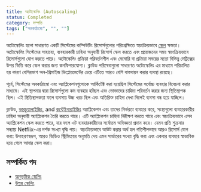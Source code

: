 ```yaml
---
title: অটোস্কেলিং (Autoscaling)
status: Completed
category: সম্পত্তি
tags: ["অবকাঠামো", "", ""]
---
```


অটোস্কেলিং হলো সাধারণত একটি সিস্টেমের কম্পিউটিং রিসোর্সগুলোর পরিপ্রেক্ষিতে স্বয়ংক্রিয়ভাবে  [স্কেল](/bn/scalability/) ক্ষমতা। 
অটোস্কেলিং সিস্টেমের সাহায্যে, ব্যবহারকারী চাহিদা অনুযায়ী রিসোর্স স্কেল করতে এবং প্রয়োজনের সময়  স্বয়ংক্রিয়ভাবে রিসোর্সগুলো যোগ করতে পারে।
অটোস্কেলিং প্রক্রিয়া পরিবর্তনশীল এবং মেমোরি বা প্রক্রিয়া সময়ের মতো বিভিন্ন মেট্রিক্সের উপর ভিত্তি করে স্কেল করার জন্য কনফিগারযোগ্য। 
ক্লাউড পরিষেবাগুলো সাধারণত অটোস্কেলিং এর মাধ্যমে পরিচালিত হয় 
কারণ বেশিরভাগ অন-প্রিমাইজ ডিপ্লোয়মেন্টের চেয়ে এটিতে আরও বেশি বাস্তবায়ন করার ব্যবস্থা রয়েছে।

পূর্বে, সিস্টেমের  অবকাঠামো এবং অ্যাপ্লিকেশনগুলোকে আর্কিটেক্ট করা হয়েছিল সিস্টেমের সর্বোচ্চ ব্যবহার বিবেচনা করার মাধ্যমে। 
এই স্থাপনার দ্বারা রিসোর্সগুলো কম ব্যবহার হচ্ছিল এবং ভোক্তাদের চাহিদা পরিবর্তন করার জন্য স্থিতিস্থাপক ছিল। 
এই স্থিতিস্থাপকতা ফলে ব্যবসায় উচ্চ খরচ ছিল এবং অতিরিক্ত চাহিদা দেখা দিলেই ব্যবসা বন্ধ হয়ে যাচ্ছিল।

ক্লাউড, [ভারচুয়ালাইজিং](/bn/virtualization/), and [কন্টেইনারাইজিং](/bn/containerization/) অ্যাপ্লিকেশন এবং তাদের নির্ভরতা ব্যবহার করে, 
সংস্থাগুলো ব্যবহারকারীর চাহিদা অনুযায়ী অ্যাপ্লিকেশন তৈরি করতে পারে। 
এটি অ্যাপ্লিকেশন চাহিদা নিরীক্ষণ করতে পারে এবং স্বয়ংক্রিয়ভাবে এসব অ্যাপ্লিকেশন স্কেল করতে পারে, যার ফলে এট ব্যবহারকারীদের সর্বোত্তম অভিজ্ঞতা প্রদান করে। 
যেমন প্রতি শুক্রবার সন্ধ্যায় Netflix-এর দর্শক সংখ্যা বৃদ্ধি পায়। 
স্বয়ংক্রিয়ভাবে আউট করার অর্থ হল গতিশীলভাবে আরও রিসোর্স যোগ করা: উদাহরণস্বরূপ, 
আরও ভিডিও স্ট্রিমিংয়ের অনুমতি দেয় এমন সার্ভারের সংখ্যা বৃদ্ধি করা এবং একবার ব্যবহার স্বাভাবিক হয়ে গেলে আবার স্কেল করা।

## সম্পর্কিত পদ

* [অনুভূমিক স্কেলিং](/bn/horizontal-scaling/)
* [উল্লম্ব স্কেলিং](/bn/vertical-scaling/)
